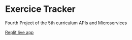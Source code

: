 # Exercice Tracker

Fourth Project of the 5th curriculum APIs and Microservices

[Replit live app](https://exercise-tracker.teknician.repl.co/)
